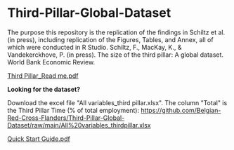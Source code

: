 # Third-Pillar-Global-Dataset
The purpose this repository is the replication of the findings in Schiltz et al. (in press), including replication of the Figures, Tables, and Annex, all of which were conducted in R Studio. Schiltz, F., MacKay, K., &amp; Vandekerckhove, P. (in press). The size of the third pillar: A global dataset. World Bank Economic Review. 

[Third Pillar_Read me.pdf](https://github.com/Belgian-Red-Cross-Flanders/Third-Pillar-Global-Dataset/files/14083381/Third.Pillar_Read.me.pdf)

**Looking for the dataset?**

Download the excel file "All variables_third pillar.xlsx". The column "Total" is the Third Pillar Time (% of total employment):
https://github.com/Belgian-Red-Cross-Flanders/Third-Pillar-Global-Dataset/raw/main/All%20variables_thirdpillar.xlsx


[Quick Start Guide.pdf](https://github.com/Belgian-Red-Cross-Flanders/Third-Pillar-Global-Dataset/files/14281509/Quick.Start.Guide.pdf)



